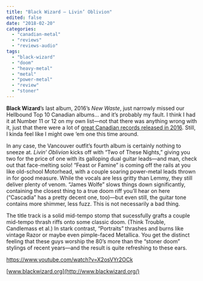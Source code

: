 ```yaml
---
title: "Black Wizard – Livin’ Oblivion"
edited: false
date: "2018-02-20"
categories:
  - "canadian-metal"
  - "reviews"
  - "reviews-audio"
tags:
  - "black-wizard"
  - "doom"
  - "heavy-metal"
  - "metal"
  - "power-metal"
  - "review"
  - "stoner"
---
```


**Black Wizard**’s last album, 2016’s _New Waste_, just narrowly missed our Hellbound Top 10 Canadian albums… and it’s probably my fault. I think I had it at Number 11 or 12 on my own list—not that there was anything wrong with it, just that there were a lot of [great Canadian records released in 2016](https://hellbound.ca/2016/12/hellbounds-top-10-canadian-albums-2016/). Still, I kinda feel like I might owe ‘em one this time around.

In any case, the Vancouver outfit’s fourth album is certainly nothing to sneeze at. _Livin’ Oblivion_ kicks off with “Two of These Nights,” giving you two for the price of one with its galloping dual guitar leads—and man, check out that face-melting solo! “Feast or Famine” is coming off the rails at you like old-school Motorhead, with a couple soaring power-metal leads thrown in for good measure. While the vocals are less gritty than Lemmy, they still deliver plenty of venom. “James Wolfe” slows things down significantly, containing the closest thing to a true doom riff you’ll hear on here (“Cascadia” has a pretty decent one, too)—but even still, the guitar tone contains more shimmer, less fuzz. This is not necessarily a bad thing.

The title track is a solid mid-tempo stomp that sucessfully grafts a couple mid-tempo thrash riffs onto some classic doom. (Think Trouble, Candlemass et al.) In stark contrast, “Portraits” thrashes and burns like vintage Razor or maybe even pimple-faced Metallica. You get the distinct feeling that these guys worship the 80’s more than the “stoner doom” stylings of recent years—and the result is quite refreshing to these ears.

https://www.youtube.com/watch?v=X2osVYr2OCk

[www.blackwizard.org](http://www.blackwizard.org/)
